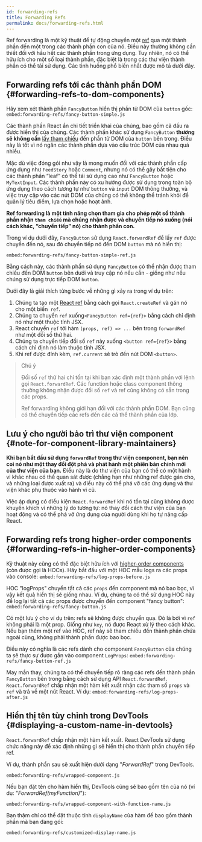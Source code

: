 ```yaml
---
id: forwarding-refs
title: Forwarding Refs
permalink: docs/forwarding-refs.html
---
```


Ref forwarding là một kỹ thuật để tự động chuyển một [ref](/docs/refs-and-the-dom.html) qua một thành phần đến một trong các thành phần con của nó. Điều này thường không cần thiết đối với hầu hết các thành phần trong ứng dụng. Tuy nhiên, nó có thể hữu ích cho một số loại thành phần, đặc biệt là trong các thư viện thành phần có thể tái sử dụng. Các tình huống phổ biến nhất được mô tả dưới đây.

## Forwarding refs tới các thành phần DOM {#forwarding-refs-to-dom-components}

Hãy xem xét thành phần `FancyButton` hiển thị phần tử DOM của `button` gốc:
`embed:forwarding-refs/fancy-button-simple.js`

Các thành phần React ẩn chi tiết triển khai của chúng, bao gồm cả đầu ra được hiển thị của chúng. Các thành phần khác sử dụng `FancyButton` **thường sẽ không cần** [lấy tham chiếu](/docs/refs-and-the-dom.html) đến phần tử DOM của `button` bên trong. Điều này là tốt vì nó ngăn các thành phần dựa vào cấu trúc DOM của nhau quá nhiều.

Mặc dù việc đóng gói như vậy là mong muốn đối với các thành phần cấp ứng dụng như `FeedStory` hoặc `Comment`, nhưng nó có thể gây bất tiện cho các thành phần “leaf” có thể tái sử dụng cao như `FancyButton` hoặc `MyTextInput`. Các thành phần này có xu hướng được sử dụng trong toàn bộ ứng dụng theo cách tương tự như `button` và `input` DOM thông thường, và việc truy cập vào các nút DOM của chúng có thể không thể tránh khỏi để quản lý tiêu điểm, lựa chọn hoặc hoạt ảnh.

**Ref forwarding là một tính năng chọn tham gia cho phép một số thành phần nhận `tham chiếu` mà chúng nhận được và chuyển tiếp nó xuống (nói cách khác, “chuyển tiếp” nó) cho thành phần con.**

Trong ví dụ dưới đây, `FancyButton` sử dụng `React.forwardRef` để lấy `ref` được chuyển đến nó, sau đó chuyển tiếp nó đến DOM `button` mà nó hiển thị:

`embed:forwarding-refs/fancy-button-simple-ref.js`

Bằng cách này, các thành phần sử dụng `FancyButton` có thể nhận được tham chiếu đến DOM `button` bên dưới và truy cập nó nếu cần - giống như nếu chúng sử dụng trực tiếp DOM `button`.

Dưới đây là giải thích từng bước về những gì xảy ra trong ví dụ trên:

1. Chúng ta tạo một [React ref](/docs/refs-and-the-dom.html) bằng cách gọi `React.createRef` và gán nó cho một biến` ref`.
1. Chúng ta chuyển `ref` xuống`<FancyButton ref={ref}>` bằng cách chỉ định nó như một thuộc tính JSX.
1. React chuyển `ref` tới hàm `(props, ref) => ...` bên trong `forwardRef` như một đối số thứ hai.
1. Chúng ta chuyển tiếp đối số `ref` này xuống `<button ref={ref}>` bằng cách chỉ định nó làm thuộc tính JSX.
1. Khi ref được đính kèm, `ref.current` sẽ trỏ đến nút DOM `<button>`.

>Chú ý
>
>Đối số `ref` thứ hai chỉ tồn tại khi bạn xác định một thành phần với lệnh gọi `React.forwardRef`. Các function hoặc class component thông thường không nhận được đối số `ref` và ref cũng không có sẵn trong các props.
>
>Ref forwarding không giới hạn đối với các thành phần DOM. Bạn cũng có thể chuyển tiếp các refs đến các cá thể thành phần của lớp.

## Lưu ý cho người bảo trì thư viện component {#note-for-component-library-maintainers}

**Khi bạn bắt đầu sử dụng `forwardRef` trong thư viện component, bạn nên coi nó như một thay đổi đột phá và phát hành một phiên bản chính mới của thư viện của bạn.** Điều này là do thư viện của bạn có thể có một hành vi khác nhau có thể quan sát được (chẳng hạn như những ref được gán cho, và những loại được xuất ra) và điều này có thể phá vỡ các ứng dụng và thư viện khác phụ thuộc vào hành vi cũ.

Việc áp dụng có điều kiện `React.forwardRef` khi nó tồn tại cũng không được khuyến khích vì những lý do tương tự: nó thay đổi cách thư viện của bạn hoạt động và có thể phá vỡ ứng dụng của người dùng khi họ tự nâng cấp React.

## Forwarding refs trong higher-order components {#forwarding-refs-in-higher-order-components}

Kỹ thuật này cũng có thể đặc biệt hữu ích với [higher-order components](/docs/higher-order-components.html) (còn được gọi là HOCs). Hãy bắt đầu với một HOC mẫu logs ra các props vào console:
`embed:forwarding-refs/log-props-before.js`

HOC "logProps" chuyển tất cả các `props` đến component mà nó bao bọc, vì vậy kết quả hiển thị sẽ giống nhau. Ví dụ, chúng ta có thể sử dụng HOC này để log lại tất cả các props được chuyển đến component "fancy button":
`embed:forwarding-refs/fancy-button.js`

Có một lưu ý cho ví dụ trên: refs sẽ không được chuyển qua. Đó là bởi vì `ref` không phải là một prop. Giống như `key`, nó được React xử lý theo cách khác. Nếu bạn thêm một ref vào HOC, ref này sẽ tham chiếu đến thành phần chứa ngoài cùng, không phải thành phần được bao bọc.

Điều này có nghĩa là các refs dành cho component `FancyButton` của chúng ta sẽ thực sự được gắn vào component `LogProps`:
`embed:forwarding-refs/fancy-button-ref.js`

May mắn thay, chúng ta có thể chuyển tiếp rõ ràng các refs đến thành phần `FancyButton` bên trong bằng cách sử dụng API `React.forwardRef`. `React.forwardRef` chấp nhận một hàm kết xuất nhận các tham số `props` và `ref` và trả về một nút React. Ví dụ:
`embed:forwarding-refs/log-props-after.js`

## Hiển thị tên tùy chỉnh trong DevTools {#displaying-a-custom-name-in-devtools}

`React.forwardRef` chấp nhận một hàm kết xuất. React DevTools sử dụng chức năng này để xác định những gì sẽ hiển thị cho thành phần chuyển tiếp ref.

Ví dụ, thành phần sau sẽ xuất hiện dưới dạng "*ForwardRef*" trong DevTools.

`embed:forwarding-refs/wrapped-component.js`

Nếu bạn đặt tên cho hàm hiển thị, DevTools cũng sẽ bao gồm tên của nó (ví dụ: "*ForwardRef(myFunction)*"):

`embed:forwarding-refs/wrapped-component-with-function-name.js`

Bạn thậm chí có thể đặt thuộc tính `displayName` của hàm để bao gồm thành phần mà bạn đang gói:

`embed:forwarding-refs/customized-display-name.js`
